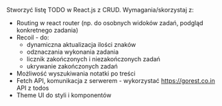 Stworzyć listę TODO w React.js z CRUD.
Wymagania/skorzystaj z:
- Routing w react router (np. do osobnych widoków zadań, podgląd konkretnego zadania)
- Recoil - do:
     - dynamiczna aktualizacja ilości znaków
     - odznaczania wykonania zadania
     - licznik zakończonych i niezakończonych zadań
     - ukrywanie zakończonych zadań
- Możliwość wyszukiwania notatki po treści
- Fetch API, komunikacja z serwerem - wykorzystać https://gorest.co.in API z todos
- Theme UI do styli i komponentów
